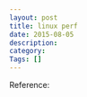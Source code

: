 ```yaml
---
layout: post
title: linux perf
date: 2015-08-05
description:
category:
Tags: []
---
```


Reference:
[](http://www.brendangregg.com/perf.html)
[](https://perf.wiki.kernel.org/index.php/Tutoria)
[](http://linuxwiki.github.io/PerformanceTools/perf.html)
